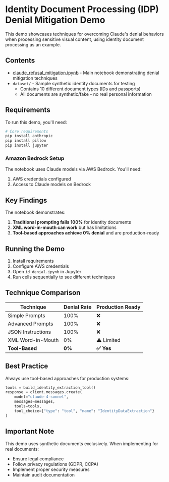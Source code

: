 # Identity Document Processing (IDP) Denial Mitigation Demo

This demo showcases techniques for overcoming Claude's denial behaviors when processing sensitive visual content, using identity document processing as an example.

## Contents

- [claude_refusal_mitigation.ipynb](./claude_refusal_mitigation.ipynb) - Main notebook demonstrating denial mitigation techniques
- `dataset/` - Sample synthetic identity documents for testing
  - Contains 10 different document types (IDs and passports)
  - All documents are synthetic/fake - no real personal information

## Requirements

To run this demo, you'll need:

```python
# Core requirements
pip install anthropic
pip install pillow
pip install jupyter
```

### Amazon Bedrock Setup
The notebook uses Claude models via AWS Bedrock. You'll need:
1. AWS credentials configured
2. Access to Claude models on Bedrock

## Key Findings

The notebook demonstrates:

1. **Traditional prompting fails 100%** for identity documents
2. **XML word-in-mouth can work** but has limitations
3. **Tool-based approaches achieve 0% denial** and are production-ready

## Running the Demo

1. Install requirements
2. Configure AWS credentials
3. Open `id_denial.ipynb` in Jupyter
4. Run cells sequentially to see different techniques

## Technique Comparison

| Technique | Denial Rate | Production Ready |
|-----------|-------------|------------------|
| Simple Prompts | 100% | ❌ |
| Advanced Prompts | 100% | ❌ |
| JSON Instructions | 100% | ❌ |
| XML Word-in-Mouth | 0% | ⚠️ Limited |
| **Tool-Based** | **0%** | **✅ Yes** |

## Best Practice

Always use tool-based approaches for production systems:

```python
tools = build_identity_extraction_tool()
response = client.messages.create(
    model="claude-4-sonnet",
    messages=messages,
    tools=tools,
    tool_choice={"type": "tool", "name": "IdentityDataExtraction"}
)
```

## Important Note

This demo uses synthetic documents exclusively. When implementing for real documents:
- Ensure legal compliance
- Follow privacy regulations (GDPR, CCPA)
- Implement proper security measures
- Maintain audit documentation
